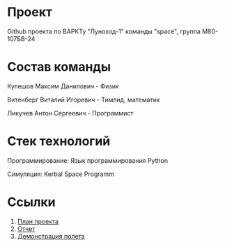 # Проект
Github проекта по ВАРКТу "Луноход-1" команды "space", группа М80-107БВ-24
# Состав команды
Кулешов Максим Данилович - Физик

Витенберг Виталий Игоревич - Тимлид, математик

Ликучев Антон Сергеевич - Программист

# Стек технологий
Программирование: Язык программирования Python

Симуляция: Kerbal Space Programm

# Ссылки
1. [План проекта]()
2. [Отчет]()
3. [Демонстрация полета]()

